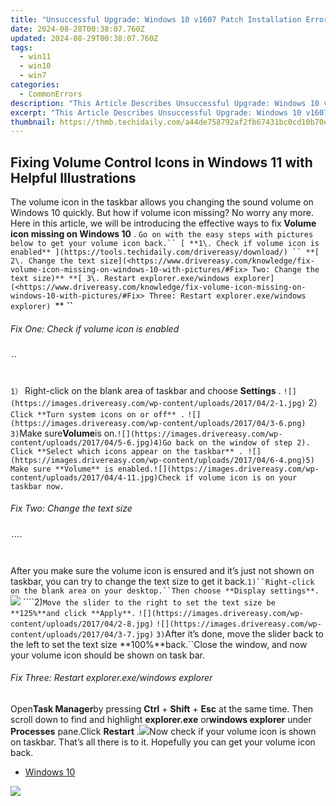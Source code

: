 ```yaml
---
title: "Unsuccessful Upgrade: Windows 10 v1607 Patch Installation Errors"
date: 2024-08-28T00:38:07.760Z
updated: 2024-08-29T00:38:07.760Z
tags:
  - win11
  - win10
  - win7
categories:
  - CommonErrors
description: "This Article Describes Unsuccessful Upgrade: Windows 10 v1607 Patch Installation Errors"
excerpt: "This Article Describes Unsuccessful Upgrade: Windows 10 v1607 Patch Installation Errors"
thumbnail: https://thmb.techidaily.com/a44de758792af2fb67431bc0cd10b70e0176e5a8a3e2c53a5711bc4054272247.jpg
---
```


## Fixing Volume Control Icons in Windows 11 with Helpful Illustrations

The volume icon in the taskbar allows you changing the sound volume on Windows 10 quickly. But how if volume icon missing? No worry any more. Here in this article, we will be introducing the effective ways to fix **Volume icon missing on Windows 10** . ````Go on with the easy steps with pictures below to get your volume icon back.`` [ **1\. Check if volume icon is enabled** ](https://tools.techidaily.com/drivereasy/download/) `` **[ 2\. Change the text size](<https://www.drivereasy.com/knowledge/fix-volume-icon-missing-on-windows-10-with-pictures/#Fix> Two: Change the text size)** **[ 3\. Restart explorer.exe/windows explorer](<https://www.drivereasy.com/knowledge/fix-volume-icon-missing-on-windows-10-with-pictures/#Fix> Three: Restart explorer.exe/windows explorer) ````** **``**

###### Fix One: Check if volume icon is enabled

######

###### ``

`` 1） `` Right-click on the blank area of taskbar and choose **Settings** . ```` ![](https://images.drivereasy.com/wp-content/uploads/2017/04/2-1.jpg) ```` 2） `` Click **Turn system icons on or off** . `` `` ![](https://images.drivereasy.com/wp-content/uploads/2017/04/3-6.png) `` ``3)``Make sure**Volume**is on.``![](https://images.drivereasy.com/wp-content/uploads/2017/04/5-6.jpg)4)Go back on the window of step 2). Click **Select which icons appear on the taskbar** . ![](https://images.drivereasy.com/wp-content/uploads/2017/04/6-4.png)5) Make sure **Volume** is enabled.![](https://images.drivereasy.com/wp-content/uploads/2017/04/4-11.jpg)Check if volume icon is on your taskbar now.``

###### Fix Two: Change the text size

######

###### ````

After you make sure the volume icon is ensured and it’s just not shown on taskbar, you can try to change the text size to get it back.````1)``Right-click on the blank area on your desktop.``Then choose **Display settings**.```` ![](https://images.drivereasy.com/wp-content/uploads/2017/04/1-9.jpg) ````2)``Move the slider to the right to set the text size be **125%**and click **Apply**.`` `` ![](https://images.drivereasy.com/wp-content/uploads/2017/04/2-8.jpg) `` `` ![](https://images.drivereasy.com/wp-content/uploads/2017/04/3-7.jpg) `` ``3)``After it’s done, move the slider back to the left to set the text size **100%**back.``Close the window, and now your volume icon should be shown on task bar.

###### Fix Three: Restart explorer.exe/windows explorer

######

Open**Task Manager**by pressing **Ctrl** \+ **Shift** \+ **Esc** at the same time. Then scroll down to find and highlight **explorer.exe** or**windows explorer**  under **Processes**  pane.Click **Restart** .![](https://images.drivereasy.com/wp-content/uploads/2017/04/6-5.jpg)Now check if your volume icon is shown on taskbar. That’s all there is to it. Hopefully you can get your volume icon back.

* [Windows 10](https://tools.techidaily.com/drivereasy/download/)

<ins class="adsbygoogle"
     style="display:block"
     data-ad-format="autorelaxed"
     data-ad-client="ca-pub-7571918770474297"
     data-ad-slot="1223367746"></ins>



<ins class="adsbygoogle"
     style="display:block"
     data-ad-client="ca-pub-7571918770474297"
     data-ad-slot="8358498916"
     data-ad-format="auto"
     data-full-width-responsive="true"></ins>



<!-- affiliate ads begin -->
<a href="https://secure.2checkout.com/order/checkout.php?PRODS=3851691&QTY=1&AFFILIATE=108875&CART=1"><img src="http://www.aiseesoft.com/avangate/30p/banner.jpg" border="0"></a>
<!-- affiliate ads end -->